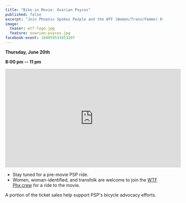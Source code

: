 ```yaml
---
title: "Bike-in Movie: Ovarian Psycos"
published: false
excerpt: "Join Phoenix Spokes People and the WTF (Women/Trans/Femme) Ride for a screening of the documentary film, Ovarian Psycos."
image:
  teaser: wtf-logo.jpg
  feature: ovarian-psycos.jpg
facebook-event: 104959533453207
---
```


**Thursday, June 20th**

**8:00 pm -- 11 pm**

<iframe width="560" height="315"
src="https://www.youtube.com/embed/-xZ50uKs_WE" frameborder="0"
allowfullscreen></iframe>

* Stay tuned for a pre-movie PSP ride.
* Women, woman-identified, and transfolk are welcome to join the [WTF Phx crew](https://www.facebook.com/events/1812568839058609/) for a ride to the movie.

A portion of the ticket sales help support PSP's bicycle advocacy efforts.
